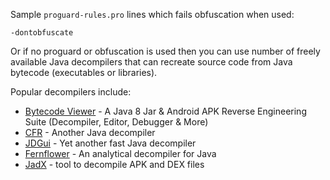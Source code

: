 
Sample `proguard-rules.pro` lines which fails obfuscation when used:

```
-dontobfuscate

```

Or if no proguard or obfuscation is used then you can use number of freely
available Java decompilers that can
recreate source code from Java bytecode (executables or libraries).

Popular decompilers include:

  - [Bytecode Viewer](https://bytecodeviewer.com) - A Java 8 Jar &
    Android APK Reverse Engineering Suite (Decompiler, Editor, Debugger
    & More)
  - [CFR](http://www.benf.org/other/cfr/) - Another Java decompiler
  - [JDGui](http://jd.benow.ca/) - Yet another fast Java decompiler
  - [Fernflower](https://github.com/fesh0r/fernflower) - An analytical
    decompiler for Java
  - [JadX](https://github.com/skylot/jadx) - tool to decompile APK and DEX files
